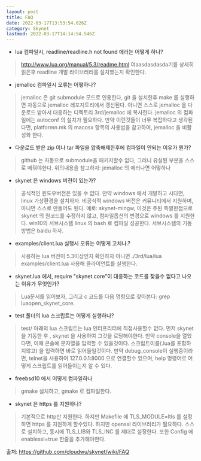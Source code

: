 ```yaml
---
layout: post
title: FAQ
date: 2022-03-17T13:53:54.026Z
category: Skynet
lastmod: 2022-03-17T14:14:54.546Z
---
```



* lua 컴파일시, readline/readline.h not found 에러는 어떻게 하나?

> http://www.lua.org/manual/5.3/readme.html 여aasdasdasda기를 상세히 읽은후 readline 개발 라이브러리를 설치했는지 확인한다.


* jemalloc 컴파일시 오류는 어떻하나?

> jemalloc 은 git submodule 모드로 인용한다, git 을 설치한후 make 를 실행하면 자동으로 jemalloc 레포지토리에서 갱신된다. 아니면 스스로 jemalloc 을 다운로드 받아서 대응하는 디렉토리 3rd/jemalloc 에 복사한다. jemalloc 의 컴파일에는 autoconf 의 설치가 필요하다. 만약 이런것들이 너무 복잡하다고 생각된다면, platformn.mk 의 macosx 항목의 사용법을 참고하여, jemalloc 을 비활성화 한다.


* 다운로드 받은 zip 이나 tar 파일을 압축해제한후에 컴파일이 안되는 이유가 뭔가?

> github 는 자동으로 submodule을 패키지할수 없다, 그러니 유실된 부분을 스스로 메꿔야한다. 위의내용을 참고하자: jemalloc 의 에러나면 어떻하나


* skynet 은 windows 버전이 있는가?

> 공식적인 윈도우버전은 있을 수 없다. 만약 windows 에서 개발하고 시다면, linux 가상환경을 설치하자. 비공식적 windows 버전은 커뮤니티에서 지원하며, 아니면 스스로 만들어도 된다. 예로: skynet-mingw, 이것은 주된 특별한점으로 skynet 의 원코드를 수정하지 않고, 컴파일옵션의 변경으로 windows 를 지원한다. win10의 서브시스템 linux 의 bash 로 컴파일 성공한다. 서브시스템의 기동방법은 baidu 하자.


* examples/client.lua 실행시 오류는 어떻게 고치나.?

> 사용하는 lua 버전이 5.3이상인지 확인하자
아니면 ./3rd/lua/lua examples/client.lua 사용해 클라이언트를 실행한다.


* skynet.lua 에서, require "skynet.core"이 대응하는 코드를 찾을수 없다고 나오는 이유가 무엇인가?

> Lua문서를 읽어보자, 그리고 c 코드를 다음 명령으로 찾아본다: grep luaopen_skynet_core.


* test 폴더의 lua 스크립트는 어떻게 실행하나?

> test/ 아래의 lua 스크립트는 lua 인터프리터에 직접사용할수 없다. 먼저 skynet을 기동한 후 , skynet 을 사용하여 그것을 로딩해야한다. 만약 console을 열었다면, 이때 콘솔에 문자열을 입력할 수 있을것이다. 스크립트이름(.lua를 포함하지않고) 을 입력하면 바로 읽어들일것이다. 만약 debug_console이 실행중이라면, telnet을 사용하여 127.0.0.1:8000 으로 연결할수 있으며, help 명령어로 어떻게 스크립트를 읽어들이는지 알 수 있다.


* freebsd10 에서 어떻게 컴파일하나

> gmake 설치하고, gmake 로 컴파일한다.


* skynet 은 https 를 지원하나?

> 기본적으로 http만 지원한다. 하지만 Makefile 에 TLS_MODULE=ltls 를 설정하면 https 를 지원하게 할수있다. 하지만 openssl 라이브러리가 필요하다. 스스로 설치하고, 동시에 TLS_LIB와 TLS_INC 를 제대로 설정한다. 또한 Config 에 enablessl=true 한줄을 추가해야한다.

출처: <https://github.com/cloudwu/skynet/wiki/FAQ> 
